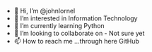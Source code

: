 - 👋 Hi, I’m @johnlornel
- 👀 I’m interested in Information Technology
- 🌱 I’m currently learning Python
- 💞️ I’m looking to collaborate on - Not sure yet
- 📫 How to reach me ...through here GitHub

<!---
johnlornel/johnlornel is a ✨ special ✨ repository because its `README.md` (this file) appears on your GitHub profile.
You can click the Preview link to take a look at your changes.
--->
